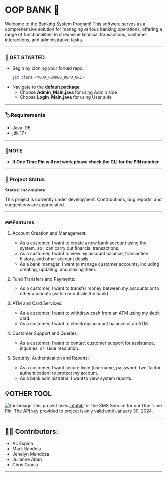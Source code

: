 # OOP BANK 🏦

Welcome to the Banking System Program! This software serves as a comprehensive solution for managing various banking operations, offering a range of functionalities to streamline financial transactions, customer interactions, and administrative tasks.

---
### 🚀 GET STARTED

- Begin by cloning your forked repo.
    ```bash
    git clone <YOUR_FORKED_REPO_URL> 
    ```
- Navigate to the **default package**
  - Choose **Admin_Main.java** for using Admin side
  - Choose **LogIn_Main.java** for using User side
---
### 🏷️Requirements

- Java IDE
- jdk 17+

---
### 📝NOTE
- **If One Time Pin will not work please check the CLI for the PIN number** 
---
### 🚧 Project Status
**Status: Incomplete**

This project is currently under development. Contributions, bug reports, and suggestions are appreciated.

---

### 🔥🔥Features 
1.  Account Creation and Management:
     - As a customer, I want to create a new bank account using the system, so I can carry out financial transactions.
     - As a customer, I want to view my account balance, transaction history, and other account details.
     - As a bank manager, I want to manage customer accounts, including creating, updating, and closing them.

2. Fund Transfers and Payments:
    - As a customer, I want to transfer money between my accounts or to other accounts (within or outside the bank).
3. ATM and Card Services:
    - As a customer, I want to withdraw cash from an ATM using my debit card.
    - As a customer, I want to check my account balance at an ATM.
4. Customer Support and Queries:
   - As a customer, I want to contact customer support for assistance, inquiries, or issue resolution.
5. Security, Authentication and Reports:
    - As a customer, I want secure login (username, password, two-factor authentication) to protect my account.
    - As a bank administrator, I want to view system reports.

## 💡OTHER TOOL
![tool image](https://fabular.agency/wp-content/uploads/2022/04/infobip_hero-2116x550-1.jpg)
This project uses [infobib](https://www.infobip.com/?utm_source=google&utm_medium=cpc&utm_term=infobip&utm_network=g&utm_matchtype=e&utm_campaign=1428123_a_gsn_lg-web-ss_infobip_gl_zz_en_a21_r&utm_adgroup=Pure_Brand&gad_source=1&gclid=CjwKCAiAhJWsBhAaEiwAmrNyq0BhWfyc_YLCuDJjACYKJJizGLaQ9oUJVJTyM-YYSn70frnTqWUtUxoCMZ8QAvD_BwE) for the SMS Service for our One Time Pin, The API key provided to project is only valid until January 30, 2024.

--- 

## 🧑‍💻 Contributors:
   - Ac Espina 
   - Mark Bandola
   - Jenelyn Mendoza
   - Julianne Aban 
   - Chris Gracia 

---



